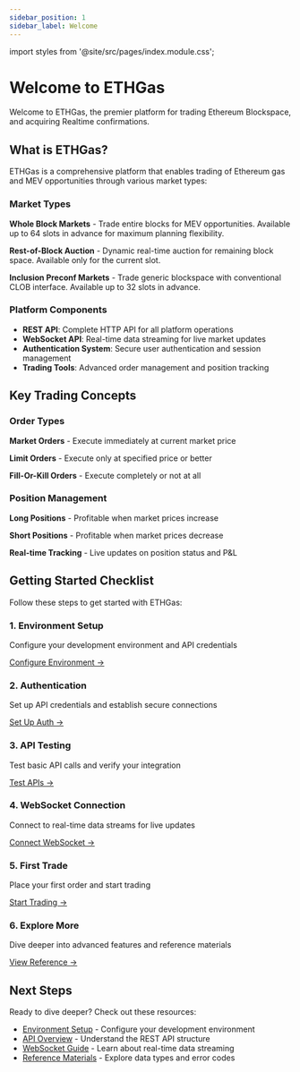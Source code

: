 ```yaml
---
sidebar_position: 1
sidebar_label: Welcome
---
```


import styles from '@site/src/pages/index.module.css';

# Welcome to ETHGas

Welcome to ETHGas, the premier platform for trading Ethereum Blockspace, and acquiring Realtime confirmations.

## What is ETHGas?

ETHGas is a comprehensive platform that enables trading of Ethereum gas and MEV opportunities through various market types:

### Market Types

**Whole Block Markets** - Trade entire blocks for MEV opportunities. Available up to 64 slots in advance for maximum planning flexibility.

**Rest-of-Block Auction** - Dynamic real-time auction for remaining block space. Available only for the current slot.

**Inclusion Preconf Markets** - Trade generic blockspace with conventional CLOB interface. Available up to 32 slots in advance.

### Platform Components

- **REST API**: Complete HTTP API for all platform operations
- **WebSocket API**: Real-time data streaming for live market updates
- **Authentication System**: Secure user authentication and session management
- **Trading Tools**: Advanced order management and position tracking

## Key Trading Concepts

<div className="row">
  <div className="col col--6">
    <div className="feature-card">
      <h3>Order Types</h3>
      <p><strong>Market Orders</strong> - Execute immediately at current market price</p>
      <p><strong>Limit Orders</strong> - Execute only at specified price or better</p>
      <p><strong>Fill-Or-Kill Orders</strong> - Execute completely or not at all</p>
    </div>
  </div>
  
  <div className="col col--6">
    <div className="feature-card">
      <h3>Position Management</h3>
      <p><strong>Long Positions</strong> - Profitable when market prices increase</p>
      <p><strong>Short Positions</strong> - Profitable when market prices decrease</p>
      <p><strong>Real-time Tracking</strong> - Live updates on position status and P&L</p>
    </div>
  </div>
</div>

## Getting Started Checklist

Follow these steps to get started with ETHGas:

<div className="row">
  <div className="col col--4">
    <div className="feature-card text--center">
      <h3>1. Environment Setup</h3>
      <p>Configure your development environment and API credentials</p>
      <a href="/docs/getting-started/connecting" className="button button--outline button--sm">
        Configure Environment →
      </a>
    </div>
  </div>
  <div className="col col--4">
    <div className="feature-card text--center">
      <h3>2. Authentication</h3>
      <p>Set up API credentials and establish secure connections</p>
      <a href="/docs/getting-started/connecting" className="button button--outline button--sm">
        Set Up Auth →
      </a>
    </div>
  </div>
  <div className="col col--4">
    <div className="feature-card text--center">
      <h3>3. API Testing</h3>
      <p>Test basic API calls and verify your integration</p>
      <a href="/docs/api/overview" className="button button--outline button--sm">
        Test APIs →
      </a>
    </div>
  </div>
</div>

<div className="row">
  <div className="col col--4">
    <div className="feature-card text--center">
      <h3>4. WebSocket Connection</h3>
      <p>Connect to real-time data streams for live updates</p>
      <a href="/docs/websocket/overview" className="button button--outline button--sm">
        Connect WebSocket →
      </a>
    </div>
  </div>
  <div className="col col--4">
    <div className="feature-card text--center">
      <h3>5. First Trade</h3>
      <p>Place your first order and start trading</p>
      <a href="/docs/api/trading/whole-block" className="button button--outline button--sm">
        Start Trading →
      </a>
    </div>
  </div>
  <div className="col col--4">
    <div className="feature-card text--center">
      <h3>6. Explore More</h3>
      <p>Dive deeper into advanced features and reference materials</p>
      <a href="/docs/reference/data-types" className="button button--outline button--sm">
        View Reference →
      </a>
    </div>
  </div>
</div>

## Next Steps

Ready to dive deeper? Check out these resources:

- [Environment Setup](/docs/getting-started/connecting) - Configure your development environment
- [API Overview](/docs/api/overview) - Understand the REST API structure
- [WebSocket Guide](/docs/websocket/overview) - Learn about real-time data streaming
- [Reference Materials](/docs/reference/data-types) - Explore data types and error codes

